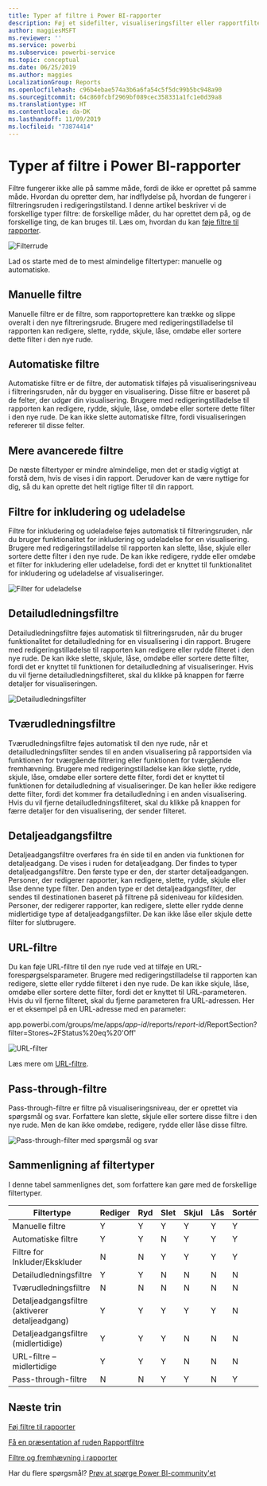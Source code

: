 ```yaml
---
title: Typer af filtre i Power BI-rapporter
description: Føj et sidefilter, visualiseringsfilter eller rapportfilter til en rapport i Power BI
author: maggiesMSFT
ms.reviewer: ''
ms.service: powerbi
ms.subservice: powerbi-service
ms.topic: conceptual
ms.date: 06/25/2019
ms.author: maggies
LocalizationGroup: Reports
ms.openlocfilehash: c96b4ebae574a3b6a6fa54c5f5dc99b5bc948a90
ms.sourcegitcommit: 64c860fcbf2969bf089cec358331a1fc1e0d39a8
ms.translationtype: HT
ms.contentlocale: da-DK
ms.lasthandoff: 11/09/2019
ms.locfileid: "73874414"
---
```

# <a name="types-of-filters-in-power-bi-reports"></a>Typer af filtre i Power BI-rapporter

Filtre fungerer ikke alle på samme måde, fordi de ikke er oprettet på samme måde. Hvordan du opretter dem, har indflydelse på, hvordan de fungerer i filtreringsruden i redigeringstilstand. I denne artikel beskriver vi de forskellige typer filtre: de forskellige måder, du har oprettet dem på, og de forskellige ting, de kan bruges til. Læs om, hvordan du kan [føje filtre til rapporter](power-bi-report-add-filter.md). 

![Filterrude](media/power-bi-report-filter-types/power-bi-filter-pane.png)

Lad os starte med de to mest almindelige filtertyper: manuelle og automatiske.

## <a name="manual-filters"></a>Manuelle filtre 

Manuelle filtre er de filtre, som rapportoprettere kan trække og slippe overalt i den nye filtreringsrude. Brugere med redigeringstilladelse til rapporten kan redigere, slette, rydde, skjule, låse, omdøbe eller sortere dette filter i den nye rude.

## <a name="automatic-filters"></a>Automatiske filtre 

Automatiske filtre er de filtre, der automatisk tilføjes på visualiseringsniveau i filtreringsruden, når du bygger en visualisering. Disse filtre er baseret på de felter, der udgør din visualisering. Brugere med redigeringstilladelse til rapporten kan redigere, rydde, skjule, låse, omdøbe eller sortere dette filter i den nye rude. De kan ikke slette automatiske filtre, fordi visualiseringen refererer til disse felter.

## <a name="more-advanced-filters"></a>Mere avancerede filtre

De næste filtertyper er mindre almindelige, men det er stadig vigtigt at forstå dem, hvis de vises i din rapport. Derudover kan de være nyttige for dig, så du kan oprette det helt rigtige filter til din rapport.

## <a name="include-and-exclude-filters"></a>Filtre for inkludering og udeladelse

Filtre for inkludering og udeladelse føjes automatisk til filtreringsruden, når du bruger funktionalitet for inkludering og udeladelse for en visualisering. Brugere med redigeringstilladelse til rapporten kan slette, låse, skjule eller sortere dette filter i den nye rude. De kan ikke redigere, rydde eller omdøbe et filter for inkludering eller udeladelse, fordi det er knyttet til funktionalitet for inkludering og udeladelse af visualiseringer.

![Filter for udeladelse](media/power-bi-report-filter-types/power-bi-filters-exclude.png)

## <a name="drill-down-filters"></a>Detailudledningsfiltre

Detailudledningsfiltre føjes automatisk til filtreringsruden, når du bruger funktionalitet for detailudledning for en visualisering i din rapport. Brugere med redigeringstilladelse til rapporten kan redigere eller rydde filteret i den nye rude. De kan ikke slette, skjule, låse, omdøbe eller sortere dette filter, fordi det er knyttet til funktionen for detailudledning af visualiseringer. Hvis du vil fjerne detailudledningsfilteret, skal du klikke på knappen for færre detaljer for visualiseringen.

![Detailudledningsfilter](media/power-bi-report-filter-types/power-bi-filters-drill-down.png)

## <a name="cross-drill-filters"></a>Tværudledningsfiltre

Tværudledningsfiltre føjes automatisk til den nye rude, når et detailudledningsfilter sendes til en anden visualisering på rapportsiden via funktionen for tværgående filtrering eller funktionen for tværgående fremhævning. Brugere med redigeringstilladelse kan ikke slette, rydde, skjule, låse, omdøbe eller sortere dette filter, fordi det er knyttet til funktionen for detailudledning af visualiseringer. De kan heller ikke redigere dette filter, fordi det kommer fra detailudledning i en anden visualisering. Hvis du vil fjerne detailudledningsfilteret, skal du klikke på knappen for færre detaljer for den visualisering, der sender filteret.

## <a name="drillthrough-filters"></a>Detaljeadgangsfiltre

Detaljeadgangsfiltre overføres fra én side til en anden via funktionen for detaljeadgang. De vises i ruden for detaljeadgang. Der findes to typer detaljeadgangsfiltre. Den første type er den, der starter detaljeadgangen. Personer, der redigerer rapporter, kan redigere, slette, rydde, skjule eller låse denne type filter. Den anden type er det detaljeadgangsfilter, der sendes til destinationen baseret på filtrene på sideniveau for kildesiden. Personer, der redigerer rapporter, kan redigere, slette eller rydde denne midlertidige type af detaljeadgangsfilter. De kan ikke låse eller skjule dette filter for slutbrugere.

## <a name="url-filters"></a>URL-filtre

Du kan føje URL-filtre til den nye rude ved at tilføje en URL-forespørgselsparameter. Brugere med redigeringstilladelse til rapporten kan redigere, slette eller rydde filteret i den nye rude. De kan ikke skjule, låse, omdøbe eller sortere dette filter, fordi det er knyttet til URL-parameteren. Hvis du vil fjerne filteret, skal du fjerne parameteren fra URL-adressen. Her er et eksempel på en URL-adresse med en parameter:

app.powerbi.com/groups/me/apps/*app-id*/reports/*report-id*/ReportSection?filter=Stores~2FStatus%20eq%20'Off'

![URL-filter](media/power-bi-report-filter-types/power-bi-filter-url.png)

Læs mere om [URL-filtre](service-url-filters.md).

## <a name="pass-through-filters"></a>Pass-through-filtre

Pass-through-filtre er filtre på visualiseringsniveau, der er oprettet via spørgsmål og svar. Forfattere kan slette, skjule eller sortere disse filtre i den nye rude. Men de kan ikke omdøbe, redigere, rydde eller låse disse filtre.

![Pass-through-filter med spørgsmål og svar](media/power-bi-report-filter-types/power-bi-filters-qna.png)

## <a name="comparing-filter-types"></a>Sammenligning af filtertyper

I denne tabel sammenlignes det, som forfattere kan gøre med de forskellige filtertyper.

| Filtertype | Rediger | Ryd | Slet | Skjul | Lås | Sortér | Omdøb |
|----|----|----|----|----|----|----|----|
| Manuelle filtre | Y | Y | Y | Y | Y | Y | Y |
| Automatiske filtre | Y | Y | N | Y | Y | Y | Y |
| Filtre for Inkluder/Ekskluder | N | N | Y | Y | Y | Y | N |
| Detailudledningsfiltre | Y | Y | N | N | N | N | N |
| Tværudledningsfiltre | N | N | N | N | N | N | N |
| Detaljeadgangsfiltre (aktiverer detaljeadgang) | Y | Y | Y | Y | Y | N | N |
| Detaljeadgangsfiltre (midlertidige) | Y | Y | Y | N | N | N | N |
| URL-filtre – midlertidige | Y | Y | Y | N | N | N | N |
| Pass-through-filtre | N | N | Y | Y | N | Y | N |



## <a name="next-steps"></a>Næste trin

[Føj filtre til rapporter](power-bi-report-add-filter.md)

[Få en præsentation af ruden Rapportfiltre](consumer/end-user-report-filter.md)

[Filtre og fremhævning i rapporter](power-bi-reports-filters-and-highlighting.md)

Har du flere spørgsmål? [Prøv at spørge Power BI-community'et](https://community.powerbi.com/)

